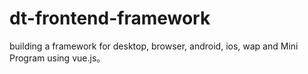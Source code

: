 # dt-frontend-framework #
building a framework for desktop, browser, android, ios, wap and Mini Program using vue.js。
